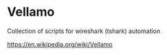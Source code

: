 # Vellamo
Collection of scripts for wireshark (tshark) automation

https://en.wikipedia.org/wiki/Vellamo

